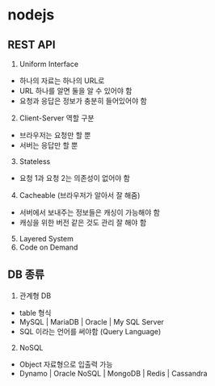 # nodejs

## REST API

1. Uniform Interface

- 하나의 자료는 하나의 URL로
- URL 하나를 알면 둘을 알 수 있어야 함
- 요청과 응답은 정보가 충분히 들어있어야 함

2. Client-Server 역할 구분

- 브라우저는 요청만 할 뿐
- 서버는 응답만 할 뿐

3. Stateless

- 요청 1과 요청 2는 의존성이 없어야 함

4. Cacheable (브라우저가 알아서 잘 해줌)

- 서버에서 보내주는 정보들은 캐싱이 가능해야 함
- 캐싱을 위한 버전 같은 것도 관리 잘 해야 함

5. Layered System
6. Code on Demand

## DB 종류

1. 관계형 DB

- table 형식
- MySQL | MariaDB | Oracle | My SQL Server
- SQL 이라는 언어를 써야함 (Query Language)

2. NoSQL

- Object 자료형으로 입출력 가능
- Dynamo | Oracle NoSQL | MongoDB | Redis | Cassandra
